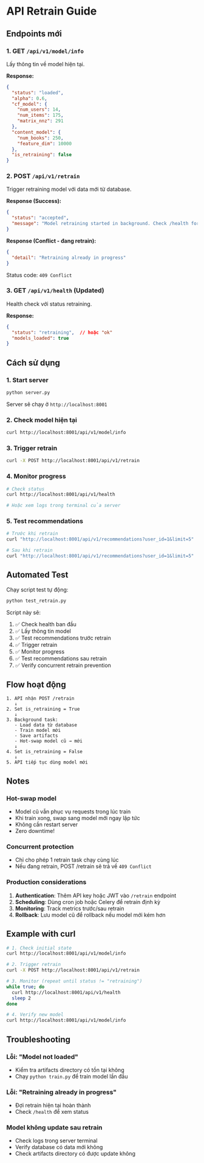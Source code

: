 # API Retrain Guide

## Endpoints mới

### 1. GET `/api/v1/model/info`
Lấy thông tin về model hiện tại.

**Response:**
```json
{
  "status": "loaded",
  "alpha": 0.6,
  "cf_model": {
    "num_users": 14,
    "num_items": 175,
    "matrix_nnz": 291
  },
  "content_model": {
    "num_books": 250,
    "feature_dim": 10000
  },
  "is_retraining": false
}
```

### 2. POST `/api/v1/retrain`
Trigger retraining model với data mới từ database.

**Response (Success):**
```json
{
  "status": "accepted",
  "message": "Model retraining started in background. Check /health for status."
}
```

**Response (Conflict - đang retrain):**
```json
{
  "detail": "Retraining already in progress"
}
```
Status code: `409 Conflict`

### 3. GET `/api/v1/health` (Updated)
Health check với status retraining.

**Response:**
```json
{
  "status": "retraining",  // hoặc "ok"
  "models_loaded": true
}
```

## Cách sử dụng

### 1. Start server
```bash
python server.py
```

Server sẽ chạy ở `http://localhost:8001`

### 2. Check model hiện tại
```bash
curl http://localhost:8001/api/v1/model/info
```

### 3. Trigger retrain
```bash
curl -X POST http://localhost:8001/api/v1/retrain
```

### 4. Monitor progress
```bash
# Check status
curl http://localhost:8001/api/v1/health

# Hoặc xem logs trong terminal của server
```

### 5. Test recommendations
```bash
# Trước khi retrain
curl "http://localhost:8001/api/v1/recommendations?user_id=1&limit=5"

# Sau khi retrain
curl "http://localhost:8001/api/v1/recommendations?user_id=1&limit=5"
```

## Automated Test

Chạy script test tự động:

```bash
python test_retrain.py
```

Script này sẽ:
1. ✅ Check health ban đầu
2. ✅ Lấy thông tin model
3. ✅ Test recommendations trước retrain
4. ✅ Trigger retrain
5. ✅ Monitor progress
6. ✅ Test recommendations sau retrain
7. ✅ Verify concurrent retrain prevention

## Flow hoạt động

```
1. API nhận POST /retrain
   ↓
2. Set is_retraining = True
   ↓
3. Background task:
   - Load data từ database
   - Train model mới
   - Save artifacts
   - Hot-swap model cũ → mới
   ↓
4. Set is_retraining = False
   ↓
5. API tiếp tục dùng model mới
```

## Notes

### Hot-swap model
- Model cũ vẫn phục vụ requests trong lúc train
- Khi train xong, swap sang model mới ngay lập tức
- Không cần restart server
- Zero downtime!

### Concurrent protection
- Chỉ cho phép 1 retrain task chạy cùng lúc
- Nếu đang retrain, POST /retrain sẽ trả về `409 Conflict`

### Production considerations

1. **Authentication**: Thêm API key hoặc JWT vào `/retrain` endpoint
2. **Scheduling**: Dùng cron job hoặc Celery để retrain định kỳ
3. **Monitoring**: Track metrics trước/sau retrain
4. **Rollback**: Lưu model cũ để rollback nếu model mới kém hơn

## Example with curl

```bash
# 1. Check initial state
curl http://localhost:8001/api/v1/model/info

# 2. Trigger retrain
curl -X POST http://localhost:8001/api/v1/retrain

# 3. Monitor (repeat until status != "retraining")
while true; do
  curl http://localhost:8001/api/v1/health
  sleep 2
done

# 4. Verify new model
curl http://localhost:8001/api/v1/model/info
```

## Troubleshooting

### Lỗi: "Model not loaded"
- Kiểm tra artifacts directory có tồn tại không
- Chạy `python train.py` để train model lần đầu

### Lỗi: "Retraining already in progress"
- Đợi retrain hiện tại hoàn thành
- Check `/health` để xem status

### Model không update sau retrain
- Check logs trong server terminal
- Verify database có data mới không
- Check artifacts directory có được update không
